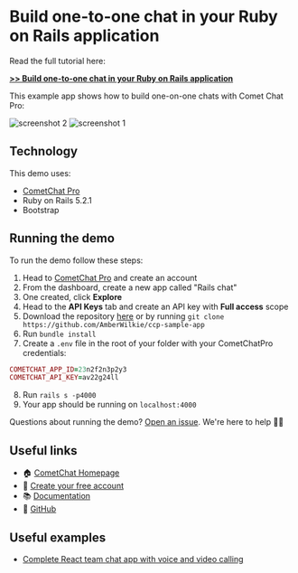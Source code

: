 # Build one-to-one chat in your Ruby on Rails application

Read the full tutorial here:

[**>> Build one-to-one chat in your Ruby on Rails application**](https://paper.dropbox.com/doc/Quickly-add-chat-to-your-Ruby-on-Rails-app--AY23lOf2Tnxwo_M_bNELa78GAg-1ZKlRiA00eP05e8IxleB8)

This example app shows how to build one-on-one chats with Comet Chat Pro:

![screenshot 2](https://raw.githubusercontent.com/cometchat-pro-samples/ruby-on-rails-chat/master/app/assets/images/screenshot2.png)
![screenshot 1](https://raw.githubusercontent.com/cometchat-pro-samples/ruby-on-rails-chat/master/app/assets/images/screenshot1.png)

## Technology
This demo uses:

* [CometChat Pro](https://cometchat.com/pro?utm_source=github&utm_medium=example-code-readme)
* Ruby on Rails 5.2.1
* Bootstrap

## Running the demo

To run the demo follow these steps:

1. Head to [CometChat Pro](https://cometchat.com/pro?utm_source=github&utm_medium=example-code-readme) and create an account
2. From the dashboard, create a new app called "Rails chat"
3. One created, click **Explore**
4. Head to the **API Keys** tab and create an API key with **Full access** scope
5. Download the repository [here](https://github.com/AmberWilkie/ccp-sample-app) or by running `git clone https://github.com/AmberWilkie/ccp-sample-app`
6. Run `bundle install`
7. Create a `.env` file in the root of your folder with your CometChatPro credentials:
```ruby
COMETCHAT_APP_ID=23n2f2n3p2y3
COMETCHAT_API_KEY=av22g24ll
```
8. Run `rails s -p4000` 
9. Your app should be running on `localhost:4000`

Questions about running the demo? [Open an issue](https://github.com/cometchat-pro-samples/ruby-on-rails-chat/issues). We're here to help ✌🏻


## Useful links

- 🏠 [CometChat Homepage](https://cometchat.com/pro?utm_source=github&utm_medium=example-code-readme)
- 🚀 [Create your free account](https://app.cometchat.com?utm_source=github&utm_medium=example-code-readme)
- 📚 [Documentation](https://prodocs.cometchat.com/docs?utm_source=github&utm_medium=example-code-readme)
- 👾 [GitHub](https://github.com/CometChat-Pro)


## Useful examples

* [Complete React team chat app with voice and video calling](https://github.com/cometchat-pro/javascript-reactjs-chat-app)
